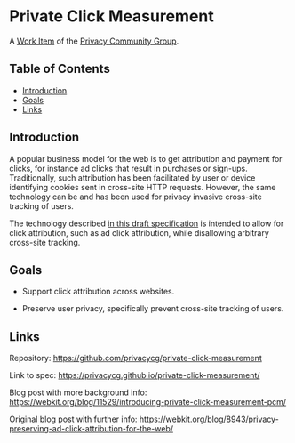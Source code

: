 # Private Click Measurement

A [Work Item](https://privacycg.github.io/charter.html#work-items) of
the [Privacy Community Group](https://privacycg.github.io/).

<!-- START doctoc generated TOC please keep comment here to allow auto update -->
<!-- DON'T EDIT THIS SECTION, INSTEAD RE-RUN doctoc TO UPDATE -->
## Table of Contents

- [Introduction](#introduction)
- [Goals](#goals)
- [Links](#links)

<!-- END doctoc generated TOC please keep comment here to allow auto update -->

## Introduction

A popular business model for the web is to get attribution and payment for clicks, for instance ad clicks that result in purchases or sign-ups. Traditionally, such attribution has been facilitated by user or device identifying cookies sent in cross-site HTTP requests. However, the same technology can be and has been used for privacy invasive cross-site tracking of users.

The technology described [in this draft specification](https://privacycg.github.io/private-click-measurement/) is intended to allow for click attribution, such as ad click attribution, while disallowing arbitrary cross-site tracking.

## Goals

* Support click attribution across websites.

* Preserve user privacy, specifically prevent cross-site tracking of users.

## Links

Repository: https://github.com/privacycg/private-click-measurement

Link to spec: https://privacycg.github.io/private-click-measurement/

Blog post with more background info: https://webkit.org/blog/11529/introducing-private-click-measurement-pcm/

Original blog post with further info: https://webkit.org/blog/8943/privacy-preserving-ad-click-attribution-for-the-web/
